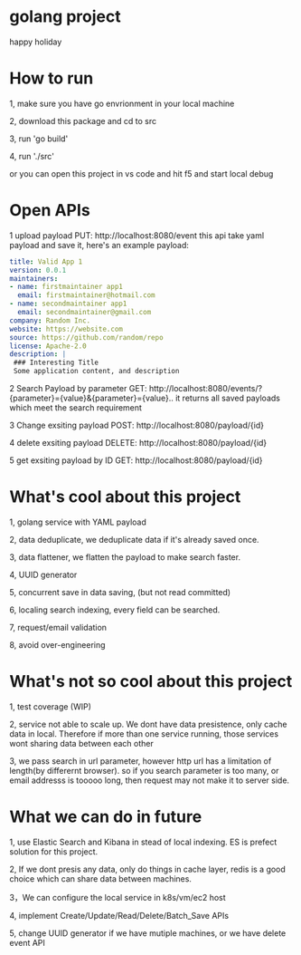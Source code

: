 # golang project
happy holiday
# How to run 
1, make sure you have go envrionment in your local machine

2, download this package and cd to src

3, run 'go build'

4, run './src'

or you can open this project in vs code and hit f5 and start local debug
# Open APIs
1 upload payload 
PUT: http://localhost:8080/event
this api take yaml payload and save it, here's an example payload:
```yaml
title: Valid App 1
version: 0.0.1
maintainers:
- name: firstmaintainer app1
  email: firstmaintainer@hotmail.com
- name: secondmaintainer app1
  email: secondmaintainer@gmail.com
company: Random Inc.
website: https://website.com
source: https://github.com/random/repo
license: Apache-2.0
description: |
 ### Interesting Title
 Some application content, and description
``` 

2 Search Payload by parameter
GET: http://localhost:8080/events/?{parameter}={value}&{parameter}={value}..
it returns all saved payloads which meet the search requirement 


3 Change exsiting payload
POST:  http://localhost:8080/payload/{id}

4 delete exsiting payload
DELETE:  http://localhost:8080/payload/{id}

5 get exsiting payload by ID
GET:  http://localhost:8080/payload/{id}


# What's cool about this project
1, golang service with YAML payload

2, data deduplicate, we deduplicate data if it's already saved once.

3, data flattener, we flatten the payload to make search faster.

4, UUID generator

5, concurrent save in data saving, (but not read committed)

6, localing search indexing, every field can be searched.

7, request/email validation

8, avoid over-engineering

# What's not so cool about this project
1, test coverage (WIP)

2, service not able to scale up. 
    We dont have data presistence, only cache data in local. Therefore if more than one service running, those services wont sharing data between each other

3, we pass search in url parameter, however http url has a limitation of length(by differernt browser). so if you search parameter is too many, or email addresss is tooooo long, then request may not make it to server side.

# What we can do in future
1, use Elastic Search and Kibana in stead of local indexing. ES is prefect solution for this project.

2, If we dont presis any data, only do things in cache layer, redis is a good choice which can share data between machines.

3，We can configure the local service in k8s/vm/ec2 host

4, implement Create/Update/Read/Delete/Batch_Save APIs

5, change UUID generator if we have mutiple machines, or we have delete event API
